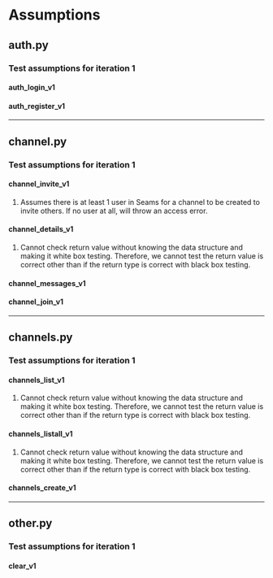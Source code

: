 # Assumptions

## auth.py

### Test assumptions for iteration 1

#### auth_login_v1

#### auth_register_v1

---

## channel.py

### Test assumptions for iteration 1

#### channel_invite_v1

1. Assumes there is at least 1 user in Seams for a channel to be created to invite others. If no user at all, will throw an access error.

#### channel_details_v1

1. Cannot check return value without knowing the data structure and making it white box testing. Therefore, we cannot test the return value is correct other than if the return type is correct with black box testing.

#### channel_messages_v1

#### channel_join_v1

---

## channels.py

### Test assumptions for iteration 1

#### channels_list_v1

1. Cannot check return value without knowing the data structure and making it white box testing. Therefore, we cannot test the return value is correct other than if the return type is correct with black box testing.

#### channels_listall_v1

1. Cannot check return value without knowing the data structure and making it white box testing. Therefore, we cannot test the return value is correct other than if the return type is correct with black box testing.

#### channels_create_v1

---

## other.py

### Test assumptions for iteration 1

#### clear_v1

